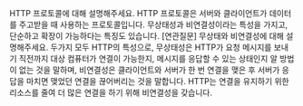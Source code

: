 HTTP 프로토콜에 대해 설명해주세요.
HTTP 프로토콜은 서버와 클라이언트가 데이터를 주고받을 때 사용하는 프로토콜입니다. 무상태성과 비연결성이라는 특성을 가지고, 단순하고 확장이 가능하다는 특징도 있습니다.
[연관질문] 무상태와 비연결성에 대해 설명해주세요.
두가지 모두 HTTP의 특성으로, 무상태성은 HTTP가 요청 메시지를 보내기 직전까지 대상 컴퓨터가 연결이 가능한지, 메시지를 응답할 수 있는 상태인지 알 방법이 없는 것을 말하며, 비연결성은 클라이언트와 서버가 한 번 연결을 맺은 후 서버가 응답을 마치면 맺었던 연결을 끊어버리는 것을 말합니다. HTTP는 연결을 유지하기 위한 리소스를 줄여 더 많은 연결을 하기 위해 비연결성을 갖습니다.